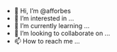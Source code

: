 - 👋 Hi, I’m @afforbes
- 👀 I’m interested in ...
- 🌱 I’m currently learning ...
- 💞️ I’m looking to collaborate on ...
- 📫 How to reach me ...

<!---
afforbes/afforbes is a ✨ special ✨ repository because its `README.md` (this file) appears on your GitHub profile.
You can click the Preview link to take a look at your changes.
--->
